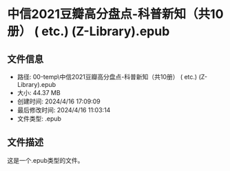 ﻿# 中信2021豆瓣高分盘点-科普新知（共10册） ( etc.) (Z-Library).epub

## 文件信息
- 路径: 00-temp\中信2021豆瓣高分盘点-科普新知（共10册） ( etc.) (Z-Library).epub
- 大小: 44.37 MB
- 创建时间: 2024/4/16 17:09:09
- 最后修改时间: 2024/4/16 11:03:14
- 文件类型: .epub

## 文件描述
这是一个.epub类型的文件。

